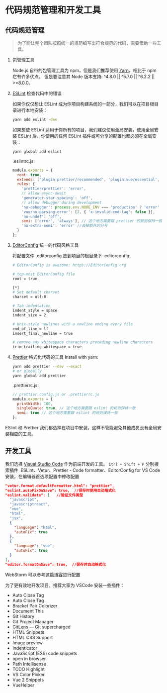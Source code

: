 # 代码规范管理和开发工具

## 代码规范管理

> 为了能让整个团队按照统一的规范编写出符合规范的代码，需要借助一些工具。  

1. 包管理工具  

    Node.js 自带的包管理工具为 npm，但是我们推荐使用 [Yarn](https://yarn.bootcss.com/)，相比于 npm 它有许多优点。
    但是要注意其 Node 版本支持: ^4.8.0 || ^5.7.0 || ^6.2.2 || >=8.0.0。

2. [ESLint](https://eslint.org/) 检查代码中的错误  
   
    如果你仅仅想让 ESLint 成为你项目构建系统的一部分，我们可以在项目根目录进行本地安装：

    ```bash
    yarn add eslint -dev
    ```

    如果想使 ESLint 适用于你所有的项目，我们建议使用全局安装，使用全局安装 ESLint 后，你使用的任何 ESLint 插件或可分享的配置也都必须在全局安装：

    ```bash
    yarn global add eslint
    ```  
    .eslintrc.js:
    ```javascript
    module.exports = {
      root: true,
      extends: ['plugin:prettier/recommended', 'plugin:vue/essential', '@vue/standard'],
      rules: {
        'prettier/prettier': 'error',
        // allow async-await
        'generator-star-spacing': 'off',
        // allow debugger during development
        'no-debugger': process.env.NODE_ENV === 'production' ? 'error' : 'off',
        'vue/no-parsing-error': [2, { 'x-invalid-end-tag': false }],
        'no-undef': 'off',
        semi: ['error', 'always'], // 这个地方需要跟 prettier 的规则保持一致
        'no-extra-semi': 'error' //去掉额外的分号
      }
    };
    ```
3. [EditorConfig](https://editorconfig.org/) 统一的代码风格工具
   
    将配置文件 .editorconfig 放到项目的根目录下
    .editorconfig:
    ```bash
    # EditorConfig is awesome: https://EditorConfig.org

    # top-most EditorConfig file
    root = true

    [*]
    # Set default charset
    charset = utf-8

    # Tab indentation
    indent_style = space
    indent_size = 2

    # Unix-style newlines with a newline ending every file
    end_of_line = lf
    insert_final_newline = true
    
    # remove any whitespace characters preceding newline characters
    trim_trailing_whitespace = true
    ```

4. [Prettier](https://prettier.io/) 格式化代码的工具
    Install with yarn:
    ```bash
    yarn add prettier --dev --exact
    # or globally
    yarn global add prettier
    ```
    .prettierrc.js:
    ```javascript
    // prettier.config.js or .prettierrc.js
    module.exports = {
      printWidth: 100,
      singleQuote: true, // 这个地方需要跟 eslint 的规则保持一致
      semi: true // 这个地方需要跟 eslint 的规则保持一致
    };
    ```
ESlint 和 Prettier 我们都选择在项目中安装，这样不管能避免其他成员没有全局安装相应的工具。

## 开发工具

我们选择 [Visual Studio Code](https://code.visualstudio.com/) 作为前端开发的工具。
`Ctrl + Shift + P` 分别搜索插件  ESLint、Vetur、Prettier - Code formatter、EditorConfig for VS Code 安装，在编辑器首选项配置中修改配置

```json
"vetur.format.defaultFormatter.html": "prettier", 
"eslint.autoFixOnSave": true,  //保存时使用自动格式化
"eslint.validate": [   //验证文件类型
  "javascript",
  "javascriptreact",
  "vue",
  "html",
  "jsx",
  {
    "language": "html",
    "autoFix": true
  },
  {
    "language": "vue",
    "autoFix": true
  }
],
"editor.formatOnSave": true,  //保存时自动格式化
```
WebStorm 可以参考这篇[博客](https://www.godblessyuan.com/2018/04/%E6%A2%B3%E7%90%86%E5%89%8D%E7%AB%AF%E5%BC%80%E5%8F%91%E4%BD%BF%E7%94%A8eslint%E5%92%8Cprettier%E6%9D%A5%E6%A3%80%E6%9F%A5%E5%92%8C%E6%A0%BC%E5%BC%8F%E5%8C%96%E4%BB%A3%E7%A0%81%E9%97%AE%E9%A2%98.html)进行配置

为了更有效地开发项目，推荐大家为 VSCode 安装一些插件：

- Auto Close Tag
- Auto Close Tag
- Bracket Pair Colorizer
- Document This
- Git History
- Git Project Manager
- GitLens — Git supercharged
- HTML Snippets
- HTML CSS Support
- Image preview
- Indenticator
- JavaScript (ES6) code snippets
- open in browser
- Path Intellisense
- TODO Highlight
- VS Color Picker
- Vue 2 Snippets
- VueHelper
